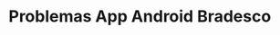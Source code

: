 Problemas App Android Bradesco
====================

<img scr="https://gist.github.com/alextakitani/a3c99ea06f3154ec2cda#file-login-png" />
